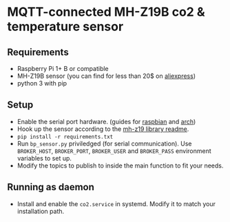 # MQTT-connected MH-Z19B co2 & temperature sensor

## Requirements
- Raspberry Pi 1+ B or compatible
- MH-Z19B sensor (you can find for less than 20$ on [aliexpress](https://www.aliexpress.com/wholesale?SearchText=mh+z19b))
- python 3 with pip

## Setup
- Enable the serial port hardware. (guides for [raspbian](https://github.com/UedaTakeyuki/mh-z19/wiki/How-to-Enable-Serial-Port-hardware-on-the-Raspberry-Pi) and [arch](https://logicalgenetics.com/serial-on-raspberry-pi-arch-linux/))
- Hook up the sensor according to the [mh-z19 library readme](https://github.com/UedaTakeyuki/mh-z19#cabling).
- `pip install -r requirements.txt`
- Run `bp_sensor.py` priviledged (for serial communication). Use `BROKER_HOST`, `BROKER_PORT`, `BROKER_USER` and `BROKER_PASS` environment variables to set up.
- Modify the topics to publish to inside the main function to fit your needs.

## Running as daemon
- Install and enable the `co2.service` in systemd. Modify it to match your installation path.
